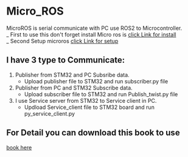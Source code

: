 # Micro_ROS
MicroROS is serial communicate with PC use ROS2 to Microcontroller.<br>
_ First to use this don't forget install Micro ros is [click Link for install](https://micro.ros.org/docs/tutorials/core/firstapplicationlinux/)<br>
_ Second Setup microros [click Link for setup](https://github.com/micro-ROS/microrosstm32cubemxutils/tree/foxy)
## I have 3 type to Communicate:
1. Publisher from STM32 and PC Subsribe data.
   - Upload publisher file to STM32 and run subscriber.py file
2. Publisher from PC and STM32 Subscribe data.
   - Upload subscriber file to STM32 and run Publish_twist.py file
3. I use Service server from STM32 to Service client in PC.
   - Updload Service_client file to STM32 board and run py_service_client.py

## For Detail you can download this book to use 
[book here](https://github.com/boyloy21/Researched-documents/blob/main/STM32_Tutorial.pdf)
